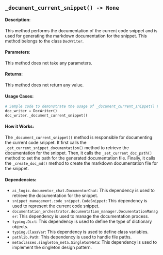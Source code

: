 ## `_document_current_snippet() -> None`

#### Description:
This method performs the documentation of the current code snippet and is used for generating the markdown documentation for the snippet. This method belongs to the class `DocWriter`.

#### Parameters:
This method does not take any parameters.

#### Returns:
This method does not return any value.

#### Usage Cases:

```python
# Sample code to demonstrate the usage of _document_current_snippet() method
doc_writer = DocWriter()
doc_writer._document_current_snippet()
```

#### How it Works:
The `_document_current_snippet()` method is responsible for documenting the current code snippet. It first calls the `_get_current_snippet_documentation()` method to retrieve the documentation for the snippet. Then, it calls the `_set_current_doc_path()` method to set the path for the generated documentation file. Finally, it calls the `_create_doc_md()` method to create the markdown documentation file for the snippet.

#### Dependencies:
- `ai_logic.documentor_chat.DocumentorChat`: This dependency is used to retrieve the documentation for the snippet.
- `snippet_management.code_snippet.CodeSnippet`: This dependency is used to represent the current code snippet.
- `documentation_orchestrator.documentation_manager.DocumentationManager`: This dependency is used to manage the documentation process.
- `typing.Dict`: This dependency is used to define the type of dictionary objects.
- `typing.ClassVar`: This dependency is used to define class variables.
- `pathlib.Path`: This dependency is used to handle file paths.
- `metaclasses.singleton_meta.SingletonMeta`: This dependency is used to implement the singleton design pattern.